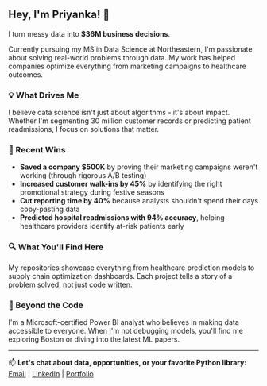 ## Hey, I'm Priyanka! 👋

I turn messy data into **$36M business decisions**. 

Currently pursuing my MS in Data Science at Northeastern, I'm passionate about solving real-world problems through data. My work has helped companies optimize everything from marketing campaigns to healthcare outcomes.

### 💡 What Drives Me
I believe data science isn't just about algorithms - it's about impact. Whether I'm segmenting 30 million customer records or predicting patient readmissions, I focus on solutions that matter.

### 🎯 Recent Wins
- **Saved a company $500K** by proving their marketing campaigns weren't working (through rigorous A/B testing)
- **Increased customer walk-ins by 45%** by identifying the right promotional strategy during festive seasons  
- **Cut reporting time by 40%** because analysts shouldn't spend their days copy-pasting data
- **Predicted hospital readmissions with 94% accuracy**, helping healthcare providers identify at-risk patients early

### 🔍 What You'll Find Here
My repositories showcase everything from healthcare prediction models to supply chain optimization dashboards. Each project tells a story of a problem solved, not just code written.

### 🌟 Beyond the Code
I'm a Microsoft-certified Power BI analyst who believes in making data accessible to everyone. When I'm not debugging models, you'll find me exploring Boston or diving into the latest ML papers.

---

📫 **Let's chat about data, opportunities, or your favorite Python library:**  
[Email](mailto:raghunathan.p@northeastern.edu) | [LinkedIn](https://www.linkedin.com/in/priyankaraghu15/) | [Portfolio](https://priyanka-raghunathan.netlify.app/)
